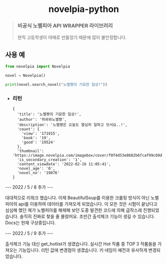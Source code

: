 <div align="center">
    <h1>novelpia-python</h1>
</div>

> ### 비공식 노벨피아 API WRAPPER 라이브러리
>현직 고등학생이 야매로 만들었기 때문에 많이 불안정합니다.

사용 예
------
```py
from novelpia import Novelpia

novel = Novelpia()

print(novel.search_novel("노벨쨩의 기묘한 일상!"))
```

* ### 리턴
  ```
  {
    'title': '노벨쨩의 기묘한 일상!', 
    'author': '하와와노벨쨩', 
    'description': '노벨쨩은 오늘도 열심히 일하고 잇서요..!', 
    'count': {
      'view': '171915', 
      'book': '19', 
      'good': '19524'
    }, 
    'thumbnail': 'https://image.novelpia.com/imagebox/cover/f0f4d53e8682b6fcaf99c69d2a375db8_108865_ori.file', 
    'is_secondary_creation': '1', 
    'content_viewdate': '2022-02-16 11:05:41', 
    'novel_age': '0', 
    'novel_no': '19876'
  }
  ```


--- 2022 / 5 / 8 추가 ---

대대적으로 리워크 했습니다. 이제 BeautifulSoup를 이용한 크롤링 방식이 아닌 노벨피아의 api를 이용하여 데이터를 가져오게 되었습니다.
이 모든 것은 시험이 끝났다고 심심해 했던 제가 노벨피아를 해체해 보던 도중 발견한 코드에 의해 급작스레 진행되었습니다. 솔직히 진짜로 찾을 줄 몰랐어요.
조만간 출석체크 기능이 생길 수 있습니다.
Docs는 헌재 구상중입니다.


--- 2022 / 5 / 9 추가 ---

출석체크 기능 대신 get_hotlist가 생겼습니다. 실시간 Hot 작품 중 TOP 3 작품들을 가져오는 기능입니다.
리턴 값에 변경점이 생겼습니다. 키 네임이 예전과 유사하게 변경되었습니다.


